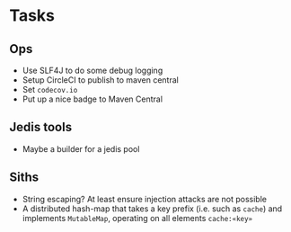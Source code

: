 # Tasks
## Ops
* Use SLF4J to do some debug logging
* Setup CircleCI to publish to maven central 
* Set `codecov.io`
* Put up a nice badge to Maven Central

## Jedis tools
* Maybe a builder for a jedis pool

## Siths
* String escaping? At least ensure injection attacks are not possible
* A distributed hash-map that takes a key prefix (i.e. such as `cache`) and implements `MutableMap`, operating on all elements `cache:«key»`
